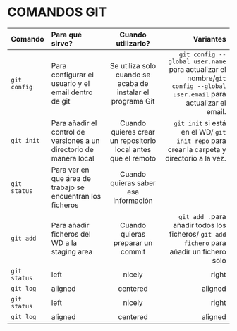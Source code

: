 # COMANDOS GIT

|Comando |Para qué sirve? | Cuando utilizarlo? | Variantes  |
|:------ |:--------- |:--------:| -----------:|
|`git config`| Para configurar el usuario y el email dentro de git | Se utiliza solo cuando se acaba de instalar el programa Git | `git config --global user.name` para actualizar el nombre/`git config --global user.email` para actualizar el email.  |
|`git init`| Para añadir el control de versiones a un directorio de manera local | Cuando quieres crear un repositorio local antes que el remoto | `git init` si está en el WD/ `git init repo` para crear la carpeta y directorio a la vez.  |
|`git status`| Para ver en que área de trabajo se encuentran los ficheros | Cuando quieras saber esa información |   |
|`git add`| Para añadir ficheros del WD a la staging area | Cuando quieras preparar un commit | `git add .`para añadir todos los ficheros/ `git add fichero` para añadir un fichero solo  |
|`git status`| left | nicely | right  |
|`git log`| aligned | centered | aligned  ||`git init`| is | is | is  |
|`git status`| left | nicely | right  |
|`git log`| aligned | centered | aligned  |
